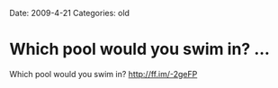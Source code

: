 Date: 2009-4-21
Categories: old

# Which pool would you swim in? ...

Which pool would you swim in? <a href="http://ff.im/-2geFP" rel="nofollow">http://ff.im/-2geFP</a>
